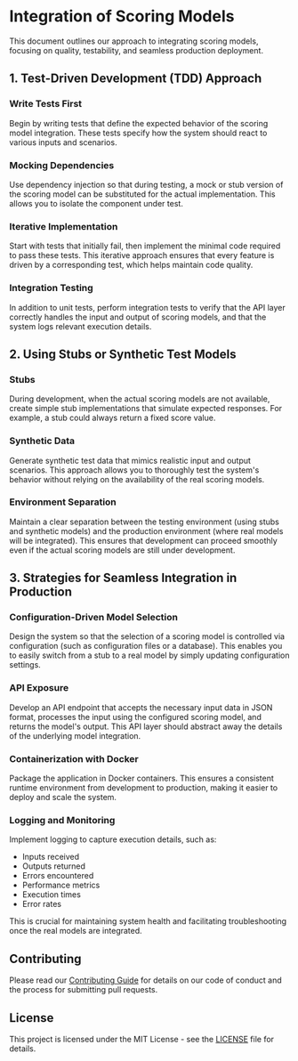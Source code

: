 # Integration of Scoring Models

This document outlines our approach to integrating scoring models, focusing on quality, testability, and seamless production deployment.

## 1. Test-Driven Development (TDD) Approach

### Write Tests First
Begin by writing tests that define the expected behavior of the scoring model integration. These tests specify how the system should react to various inputs and scenarios.

### Mocking Dependencies
Use dependency injection so that during testing, a mock or stub version of the scoring model can be substituted for the actual implementation. This allows you to isolate the component under test.

### Iterative Implementation
Start with tests that initially fail, then implement the minimal code required to pass these tests. This iterative approach ensures that every feature is driven by a corresponding test, which helps maintain code quality.

### Integration Testing
In addition to unit tests, perform integration tests to verify that the API layer correctly handles the input and output of scoring models, and that the system logs relevant execution details.

## 2. Using Stubs or Synthetic Test Models

### Stubs
During development, when the actual scoring models are not available, create simple stub implementations that simulate expected responses. For example, a stub could always return a fixed score value.

### Synthetic Data
Generate synthetic test data that mimics realistic input and output scenarios. This approach allows you to thoroughly test the system's behavior without relying on the availability of the real scoring models.

### Environment Separation
Maintain a clear separation between the testing environment (using stubs and synthetic models) and the production environment (where real models will be integrated). This ensures that development can proceed smoothly even if the actual scoring models are still under development.

## 3. Strategies for Seamless Integration in Production

### Configuration-Driven Model Selection
Design the system so that the selection of a scoring model is controlled via configuration (such as configuration files or a database). This enables you to easily switch from a stub to a real model by simply updating configuration settings.

### API Exposure
Develop an API endpoint that accepts the necessary input data in JSON format, processes the input using the configured scoring model, and returns the model's output. This API layer should abstract away the details of the underlying model integration.

### Containerization with Docker
Package the application in Docker containers. This ensures a consistent runtime environment from development to production, making it easier to deploy and scale the system.

### Logging and Monitoring
Implement logging to capture execution details, such as:
- Inputs received
- Outputs returned
- Errors encountered
- Performance metrics
- Execution times
- Error rates

This is crucial for maintaining system health and facilitating troubleshooting once the real models are integrated.

## Contributing

Please read our [Contributing Guide](CONTRIBUTING.md) for details on our code of conduct and the process for submitting pull requests.

## License

This project is licensed under the MIT License - see the [LICENSE](LICENSE) file for details.
